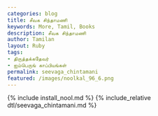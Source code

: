 ```yaml
---  
categories: blog  
title: சீவக சிந்தாமணி
keywords: More, Tamil, Books  
description: சீவக சிந்தாமணி
author: Tamilan  
layout: Ruby  
tags:     
- திருத்தக்கதேவர்
- ஐம்பெருங் காப்பியங்கள்
permalink: seevaga_chintamani  
featured: /images/noolkal_96_6.png  
---  
```

{% include install_nool.md %} 
{% include_relative dtl/seevaga_chintamani.md %} 
